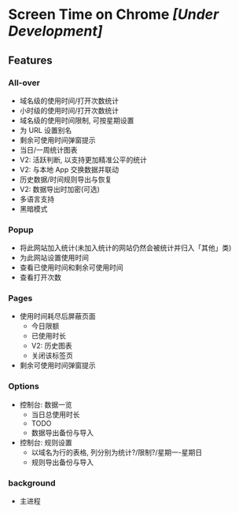 # Screen Time on Chrome *[Under Development]*

## Features
### All-over
* 域名级的使用时间/打开次数统计
* 小时级的使用时间/打开次数统计
* 域名级的使用时间限制, 可按星期设置
* 为 URL 设置别名
* 剩余可使用时间弹窗提示
* 当日/一周统计图表
* V2: 活跃判断, 以支持更加精准公平的统计
* V2: 与本地 App 交换数据并联动
* 历史数据/时间规则导出与恢复
* V2: 数据导出时加密(可选)
* 多语言支持
* 黑暗模式

### Popup
* 将此网站加入统计(未加入统计的网站仍然会被统计并归入「其他」类)
* 为此网站设置使用时间
* 查看已使用时间和剩余可使用时间
* 查看打开次数

### Pages
* 使用时间耗尽后屏蔽页面
  * 今日限额
  * 已使用时长
  * V2: 历史图表
  * 关闭该标签页
* 剩余可使用时间弹窗提示

### Options
* 控制台: 数据一览
  * 当日总使用时长
  * TODO
  * 数据导出备份与导入
* 控制台: 规则设置
  + 以域名为行的表格, 列分别为统计?/限制?/星期一-星期日
  * 规则导出备份与导入

### background
* 主进程
